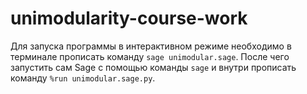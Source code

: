 # unimodularity-course-work
Для запуска программы в интерактивном режиме необходимо в терминале прописать команду `sage unimodular.sage`. 
После чего запустить сам Sage с помощью команды `sage` и внутри прописать команду `%run unimodular.sage.py`.
